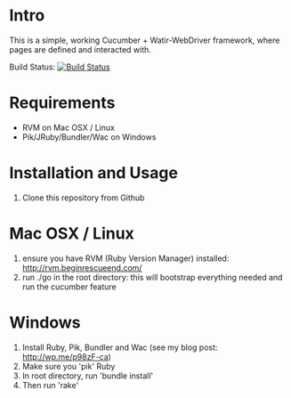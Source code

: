 # Intro

This is a simple, working Cucumber + Watir-WebDriver framework, where pages are defined and interacted with.

Build Status: [![Build Status](https://secure.travis-ci.org/alisterscott/watirmelon-spinach.png)](http://travis-ci.org/alisterscott/watirmelon-spinach)

# Requirements

* RVM on Mac OSX / Linux
* Pik/JRuby/Bundler/Wac on Windows

# Installation and Usage

1. Clone this repository from Github

# Mac OSX / Linux

1. ensure you have RVM (Ruby Version Manager) installed: http://rvm.beginrescueend.com/
2. run ./go in the root directory: this will bootstrap everything needed and run the cucumber feature

# Windows

1. Install Ruby, Pik, Bundler and Wac (see my blog post: http://wp.me/p98zF-ca)
2. Make sure you 'pik' Ruby
3. In root directory, run 'bundle install'
4. Then run 'rake'